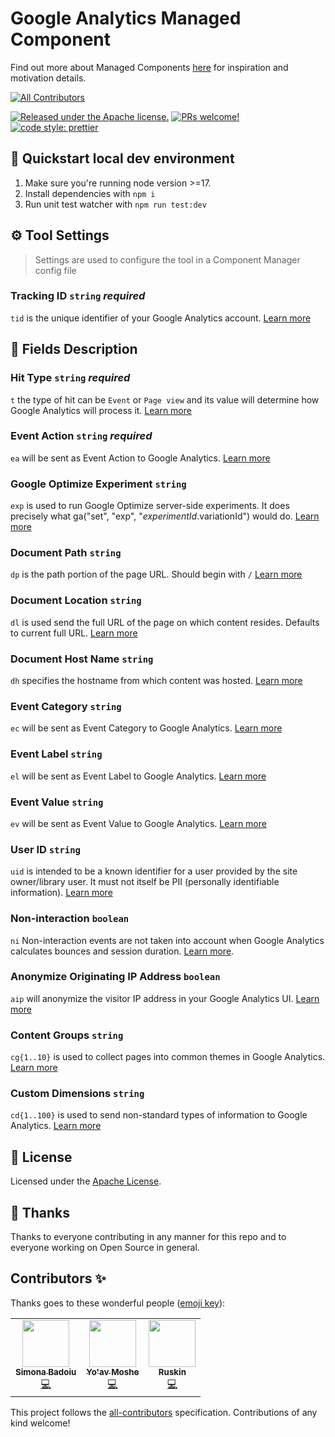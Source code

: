 # Google Analytics Managed Component

Find out more about Managed Components [here](https://blog.cloudflare.com/zaraz-open-source-managed-components-and-webcm/) for inspiration and motivation details.

<!-- ALL-CONTRIBUTORS-BADGE:START - Do not remove or modify this section -->

[![All Contributors](https://img.shields.io/badge/all_contributors-3-orange.svg?style=flat-square)](#contributors-)

<!-- ALL-CONTRIBUTORS-BADGE:END -->

[![Released under the Apache license.](https://img.shields.io/badge/license-apache-blue.svg)](./LICENSE)
[![PRs welcome!](https://img.shields.io/badge/PRs-welcome-brightgreen.svg)](./CONTRIBUTING.md)
[![code style: prettier](https://img.shields.io/badge/code_style-prettier-ff69b4.svg?style=flat-square)](https://github.com/prettier/prettier)

## 🚀 Quickstart local dev environment

1. Make sure you're running node version >=17.
2. Install dependencies with `npm i`
3. Run unit test watcher with `npm run test:dev`

## ⚙️ Tool Settings

> Settings are used to configure the tool in a Component Manager config file

### Tracking ID `string` _required_

`tid` is the unique identifier of your Google Analytics account. [Learn more](https://support.google.com/analytics/thread/13109681?hl=en)

## 🧱 Fields Description

### Hit Type `string` _required_

`t` the type of hit can be `Event` or `Page view` and its value will determine how Google Analytics will process it. [Learn more](https://support.google.com/analytics/answer/6086082?hl=en)

### Event Action `string` _required_

`ea` will be sent as Event Action to Google Analytics. [Learn more](https://support.google.com/analytics/answer/1033068?hl=en)

### Google Optimize Experiment `string`

`exp` is used to run Google Optimize server-side experiments. It does precisely what ga(\"set\", \"exp\", \"$experimentId.$variationId\") would do. [Learn more](https://developers.google.com/optimize/devguides/experiments)

### Document Path `string`

`dp` is the path portion of the page URL. Should begin with `/` [Learn more](https://developers.google.com/analytics/devguides/collection/protocol/v1/parameters#dp)

### Document Location `string`

`dl` is used send the full URL of the page on which content resides. Defaults to current full URL. [Learn more](https://developers.google.com/analytics/devguides/collection/protocol/v1/parameters#dl)

### Document Host Name `string`

`dh` specifies the hostname from which content was hosted. [Learn more](https://developers.google.com/analytics/devguides/collection/protocol/v1/parameters#dh)

### Event Category `string`

`ec` will be sent as Event Category to Google Analytics. [Learn more](https://support.google.com/analytics/answer/1033068?hl=en)

### Event Label `string`

`el` will be sent as Event Label to Google Analytics. [Learn more](https://support.google.com/analytics/answer/1033068?hl=en)

### Event Value `string`

`ev` will be sent as Event Value to Google Analytics. [Learn more](https://support.google.com/analytics/answer/1033068?hl=en)

### User ID `string`

`uid` is intended to be a known identifier for a user provided by the site owner/library user. It must not itself be PII (personally identifiable information). [Learn more](https://developers.google.com/analytics/devguides/collection/protocol/v1/parameters#uid)

### Non-interaction `boolean`

`ni` Non-interaction events are not taken into account when Google Analytics calculates bounces and session duration. [Learn more](https://support.google.com/analytics/answer/1033068?hl=en#NonInteractionEvents).

### Anonymize Originating IP Address `boolean`

`aip` will anonymize the visitor IP address in your Google Analytics UI. [Learn more](https://support.google.com/analytics/answer/2763052?hl=en)

### Content Groups `string`

`cg{1..10}` is used to collect pages into common themes in Google Analytics. [Learn more](https://support.google.com/analytics/answer/2853423?hl=en)

### Custom Dimensions `string`

`cd{1..100}` is used to send non-standard types of information to Google Analytics. [Learn more](https://support.google.com/analytics/answer/2709828?hl=en)

## 📝 License

Licensed under the [Apache License](./LICENSE).

## 💜 Thanks

Thanks to everyone contributing in any manner for this repo and to everyone working on Open Source in general.

## Contributors ✨

Thanks goes to these wonderful people ([emoji key](https://allcontributors.org/docs/en/emoji-key)):

<!-- ALL-CONTRIBUTORS-LIST:START - Do not remove or modify this section -->
<!-- prettier-ignore-start -->
<!-- markdownlint-disable -->
<table>
  <tr>
    <td align="center"><a href="https://github.com/simonabadoiu"><img src="https://avatars.githubusercontent.com/u/1610123?v=4?s=75" width="75px;" alt=""/><br /><sub><b>Simona Badoiu</b></sub></a><br /><a href="https://github.com/managed-components/@managed-components/google-analytics/commits?author=simonabadoiu" title="Code">💻</a></td>
    <td align="center"><a href="https://yoavmoshe.com/about"><img src="https://avatars.githubusercontent.com/u/55081?v=4?s=75" width="75px;" alt=""/><br /><sub><b>Yo'av Moshe</b></sub></a><br /><a href="https://github.com/managed-components/@managed-components/google-analytics/commits?author=bjesus" title="Code">💻</a></td>
    <td align="center"><a href="https://github.com/jonnyparris"><img src="https://avatars.githubusercontent.com/u/6400000?v=4?s=75" width="75px;" alt=""/><br /><sub><b>Ruskin</b></sub></a><br /><a href="https://github.com/managed-components/@managed-components/google-analytics/commits?author=jonnyparris" title="Code">💻</a></td>
  </tr>
</table>

<!-- markdownlint-restore -->
<!-- prettier-ignore-end -->

<!-- ALL-CONTRIBUTORS-LIST:END -->

This project follows the [all-contributors](https://github.com/all-contributors/all-contributors) specification. Contributions of any kind welcome!

